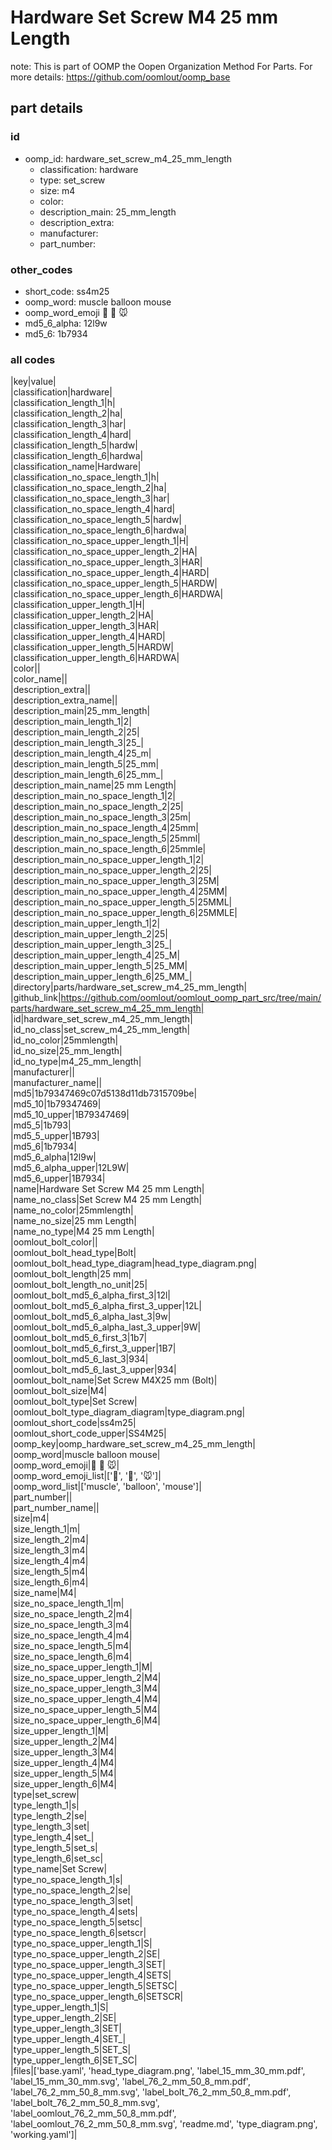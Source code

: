 # Hardware Set Screw M4 25 mm Length  

note: This is part of OOMP the Oopen Organization Method For Parts. For more details: https://github.com/oomlout/oomp_base

##  part details





### id
* oomp_id: hardware_set_screw_m4_25_mm_length
  * classification: hardware
  * type: set_screw
  * size: m4
  * color: 
  * description_main: 25_mm_length
  * description_extra: 
  * manufacturer: 
  * part_number: 

### other_codes
* short_code: ss4m25
* oomp_word: muscle balloon mouse
* oomp_word_emoji :muscle: :balloon: :mouse:
* md5_6_alpha: 12l9w
* md5_6: 1b7934

### all codes 
|key|value|  
|classification|hardware|  
|classification_length_1|h|  
|classification_length_2|ha|  
|classification_length_3|har|  
|classification_length_4|hard|  
|classification_length_5|hardw|  
|classification_length_6|hardwa|  
|classification_name|Hardware|  
|classification_no_space_length_1|h|  
|classification_no_space_length_2|ha|  
|classification_no_space_length_3|har|  
|classification_no_space_length_4|hard|  
|classification_no_space_length_5|hardw|  
|classification_no_space_length_6|hardwa|  
|classification_no_space_upper_length_1|H|  
|classification_no_space_upper_length_2|HA|  
|classification_no_space_upper_length_3|HAR|  
|classification_no_space_upper_length_4|HARD|  
|classification_no_space_upper_length_5|HARDW|  
|classification_no_space_upper_length_6|HARDWA|  
|classification_upper_length_1|H|  
|classification_upper_length_2|HA|  
|classification_upper_length_3|HAR|  
|classification_upper_length_4|HARD|  
|classification_upper_length_5|HARDW|  
|classification_upper_length_6|HARDWA|  
|color||  
|color_name||  
|description_extra||  
|description_extra_name||  
|description_main|25_mm_length|  
|description_main_length_1|2|  
|description_main_length_2|25|  
|description_main_length_3|25_|  
|description_main_length_4|25_m|  
|description_main_length_5|25_mm|  
|description_main_length_6|25_mm_|  
|description_main_name|25 mm Length|  
|description_main_no_space_length_1|2|  
|description_main_no_space_length_2|25|  
|description_main_no_space_length_3|25m|  
|description_main_no_space_length_4|25mm|  
|description_main_no_space_length_5|25mml|  
|description_main_no_space_length_6|25mmle|  
|description_main_no_space_upper_length_1|2|  
|description_main_no_space_upper_length_2|25|  
|description_main_no_space_upper_length_3|25M|  
|description_main_no_space_upper_length_4|25MM|  
|description_main_no_space_upper_length_5|25MML|  
|description_main_no_space_upper_length_6|25MMLE|  
|description_main_upper_length_1|2|  
|description_main_upper_length_2|25|  
|description_main_upper_length_3|25_|  
|description_main_upper_length_4|25_M|  
|description_main_upper_length_5|25_MM|  
|description_main_upper_length_6|25_MM_|  
|directory|parts/hardware_set_screw_m4_25_mm_length|  
|github_link|https://github.com/oomlout/oomlout_oomp_part_src/tree/main/parts/hardware_set_screw_m4_25_mm_length|  
|id|hardware_set_screw_m4_25_mm_length|  
|id_no_class|set_screw_m4_25_mm_length|  
|id_no_color|25mmlength|  
|id_no_size|25_mm_length|  
|id_no_type|m4_25_mm_length|  
|manufacturer||  
|manufacturer_name||  
|md5|1b79347469c07d5138d11db7315709be|  
|md5_10|1b79347469|  
|md5_10_upper|1B79347469|  
|md5_5|1b793|  
|md5_5_upper|1B793|  
|md5_6|1b7934|  
|md5_6_alpha|12l9w|  
|md5_6_alpha_upper|12L9W|  
|md5_6_upper|1B7934|  
|name|Hardware Set Screw M4 25 mm Length|  
|name_no_class|Set Screw M4 25 mm Length|  
|name_no_color|25mmlength|  
|name_no_size|25 mm Length|  
|name_no_type|M4 25 mm Length|  
|oomlout_bolt_color||  
|oomlout_bolt_head_type|Bolt|  
|oomlout_bolt_head_type_diagram|head_type_diagram.png|  
|oomlout_bolt_length|25 mm|  
|oomlout_bolt_length_no_unit|25|  
|oomlout_bolt_md5_6_alpha_first_3|12l|  
|oomlout_bolt_md5_6_alpha_first_3_upper|12L|  
|oomlout_bolt_md5_6_alpha_last_3|9w|  
|oomlout_bolt_md5_6_alpha_last_3_upper|9W|  
|oomlout_bolt_md5_6_first_3|1b7|  
|oomlout_bolt_md5_6_first_3_upper|1B7|  
|oomlout_bolt_md5_6_last_3|934|  
|oomlout_bolt_md5_6_last_3_upper|934|  
|oomlout_bolt_name|Set Screw M4X25 mm  (Bolt)|  
|oomlout_bolt_size|M4|  
|oomlout_bolt_type|Set Screw|  
|oomlout_bolt_type_diagram_diagram|type_diagram.png|  
|oomlout_short_code|ss4m25|  
|oomlout_short_code_upper|SS4M25|  
|oomp_key|oomp_hardware_set_screw_m4_25_mm_length|  
|oomp_word|muscle balloon mouse|  
|oomp_word_emoji|:muscle: :balloon: :mouse:|  
|oomp_word_emoji_list|[':muscle:', ':balloon:', ':mouse:']|  
|oomp_word_list|['muscle', 'balloon', 'mouse']|  
|part_number||  
|part_number_name||  
|size|m4|  
|size_length_1|m|  
|size_length_2|m4|  
|size_length_3|m4|  
|size_length_4|m4|  
|size_length_5|m4|  
|size_length_6|m4|  
|size_name|M4|  
|size_no_space_length_1|m|  
|size_no_space_length_2|m4|  
|size_no_space_length_3|m4|  
|size_no_space_length_4|m4|  
|size_no_space_length_5|m4|  
|size_no_space_length_6|m4|  
|size_no_space_upper_length_1|M|  
|size_no_space_upper_length_2|M4|  
|size_no_space_upper_length_3|M4|  
|size_no_space_upper_length_4|M4|  
|size_no_space_upper_length_5|M4|  
|size_no_space_upper_length_6|M4|  
|size_upper_length_1|M|  
|size_upper_length_2|M4|  
|size_upper_length_3|M4|  
|size_upper_length_4|M4|  
|size_upper_length_5|M4|  
|size_upper_length_6|M4|  
|type|set_screw|  
|type_length_1|s|  
|type_length_2|se|  
|type_length_3|set|  
|type_length_4|set_|  
|type_length_5|set_s|  
|type_length_6|set_sc|  
|type_name|Set Screw|  
|type_no_space_length_1|s|  
|type_no_space_length_2|se|  
|type_no_space_length_3|set|  
|type_no_space_length_4|sets|  
|type_no_space_length_5|setsc|  
|type_no_space_length_6|setscr|  
|type_no_space_upper_length_1|S|  
|type_no_space_upper_length_2|SE|  
|type_no_space_upper_length_3|SET|  
|type_no_space_upper_length_4|SETS|  
|type_no_space_upper_length_5|SETSC|  
|type_no_space_upper_length_6|SETSCR|  
|type_upper_length_1|S|  
|type_upper_length_2|SE|  
|type_upper_length_3|SET|  
|type_upper_length_4|SET_|  
|type_upper_length_5|SET_S|  
|type_upper_length_6|SET_SC|  
|files|['base.yaml', 'head_type_diagram.png', 'label_15_mm_30_mm.pdf', 'label_15_mm_30_mm.svg', 'label_76_2_mm_50_8_mm.pdf', 'label_76_2_mm_50_8_mm.svg', 'label_bolt_76_2_mm_50_8_mm.pdf', 'label_bolt_76_2_mm_50_8_mm.svg', 'label_oomlout_76_2_mm_50_8_mm.pdf', 'label_oomlout_76_2_mm_50_8_mm.svg', 'readme.md', 'type_diagram.png', 'working.yaml']|  
